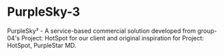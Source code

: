 # PurpleSky-3
PurpleSky³ - A service-based commercial solution developed from group-04's Project: HotSpot for our client and original inspiration for Project: HotSpot, PurpleStar MD.
